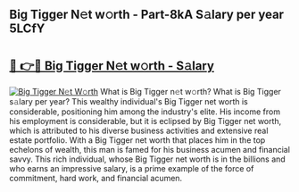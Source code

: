 ## Big Tigger N𝚎t w𝚘rth - Part-8kA S𝚊lary per year 5LCfY

# <h2><a href="http://gc1ksac.nevu.top/?p=Big+Tigger">🔗 👉🔴 Big Tigger N𝚎t w𝚘rth - S𝚊lary</a></h2>

[![Big Tigger N𝚎t W𝚘rth](https://i.imgur.com/Oavwk0R.jpeg)](http://gc1ksac.nevu.top/?p=Big+Tigger)
What is Big Tigger n𝚎t w𝚘rth? What is Big Tigger s𝚊lary per year?
This wealthy individual's Big Tigger net worth is considerable, positioning him among the industry's elite. His income from his employment is considerable, but it is eclipsed by Big Tigger net worth, which is attributed to his diverse business activities and extensive real estate portfolio. With a Big Tigger net worth that places him in the top echelons of wealth, this man is famed for his business acumen and financial savvy. This rich individual, whose Big Tigger net worth is in the billions and who earns an impressive salary, is a prime example of the force of commitment, hard work, and financial acumen.
